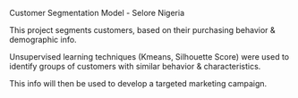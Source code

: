 Customer Segmentation Model - Selore Nigeria


This project segments customers, based on their purchasing behavior & demographic info. 

Unsupervised learning techniques (Kmeans, Silhouette Score) were used to identify groups of customers with similar behavior & characteristics. 

This info will then be used to develop a targeted marketing campaign.
